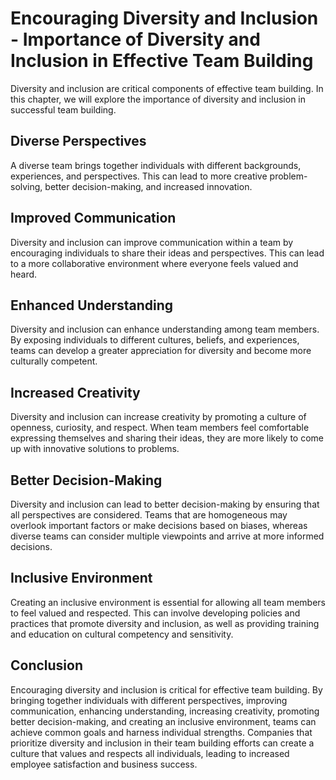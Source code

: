 Encouraging Diversity and Inclusion - Importance of Diversity and Inclusion in Effective Team Building
=================================================================================================================

Diversity and inclusion are critical components of effective team building. In this chapter, we will explore the importance of diversity and inclusion in successful team building.

Diverse Perspectives
--------------------

A diverse team brings together individuals with different backgrounds, experiences, and perspectives. This can lead to more creative problem-solving, better decision-making, and increased innovation.

Improved Communication
----------------------

Diversity and inclusion can improve communication within a team by encouraging individuals to share their ideas and perspectives. This can lead to a more collaborative environment where everyone feels valued and heard.

Enhanced Understanding
----------------------

Diversity and inclusion can enhance understanding among team members. By exposing individuals to different cultures, beliefs, and experiences, teams can develop a greater appreciation for diversity and become more culturally competent.

Increased Creativity
--------------------

Diversity and inclusion can increase creativity by promoting a culture of openness, curiosity, and respect. When team members feel comfortable expressing themselves and sharing their ideas, they are more likely to come up with innovative solutions to problems.

Better Decision-Making
----------------------

Diversity and inclusion can lead to better decision-making by ensuring that all perspectives are considered. Teams that are homogeneous may overlook important factors or make decisions based on biases, whereas diverse teams can consider multiple viewpoints and arrive at more informed decisions.

Inclusive Environment
---------------------

Creating an inclusive environment is essential for allowing all team members to feel valued and respected. This can involve developing policies and practices that promote diversity and inclusion, as well as providing training and education on cultural competency and sensitivity.

Conclusion
----------

Encouraging diversity and inclusion is critical for effective team building. By bringing together individuals with different perspectives, improving communication, enhancing understanding, increasing creativity, promoting better decision-making, and creating an inclusive environment, teams can achieve common goals and harness individual strengths. Companies that prioritize diversity and inclusion in their team building efforts can create a culture that values and respects all individuals, leading to increased employee satisfaction and business success.
